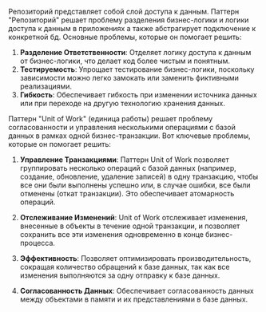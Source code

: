 Репозиторий представляет собой слой доступа к данным.
Паттерн "Репозиторий" решает проблему разделения бизнес-логики и логики доступа к данным в приложениях а также абстрагирует подключение к конкретной бд. Основные проблемы, которые он помогает решить:

1. **Разделение Ответственности**: Отделяет логику доступа к данным от бизнес-логики, что делает код более чистым и понятным.
2. **Тестируемость**: Упрощает тестирование бизнес-логики, поскольку зависимости можно легко замокать или заменить фиктивными реализациями.
3. **Гибкость**: Обеспечивает гибкость при изменении источника данных или при переходе на другую технологию хранения данных.

Паттерн "Unit of Work" (единица работы) решает проблему согласованности и управления несколькими операциями с базой данных в рамках одной бизнес-транзакции. Вот ключевые проблемы, которые он помогает решить:

1. **Управление Транзакциями**: Паттерн Unit of Work позволяет группировать несколько операций с базой данных (например, создание, обновление, удаление записей) в одну транзакцию, чтобы все они были выполнены успешно или, в случае ошибки, все были отменены (откат транзакции). Это обеспечивает атомарность операций.
    
2. **Отслеживание Изменений**: Unit of Work отслеживает изменения, внесенные в объекты в течение одной транзакции, и позволяет сохранить все эти изменения одновременно в конце бизнес-процесса.
    
3. **Эффективность**: Позволяет оптимизировать производительность, сокращая количество обращений к базе данных, так как все изменения выполняются за одну отправку к базе данных.
    
4. **Согласованность Данных**: Обеспечивает согласованность данных между объектами в памяти и их представлениями в базе данных.